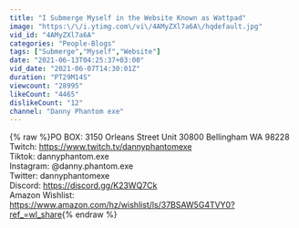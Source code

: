 ```yaml
---
title: "I Submerge Myself in the Website Known as Wattpad"
image: "https:\/\/i.ytimg.com\/vi\/4AMyZXl7a6A\/hqdefault.jpg"
vid_id: "4AMyZXl7a6A"
categories: "People-Blogs"
tags: ["Submerge","Myself","Website"]
date: "2021-06-13T04:25:37+03:00"
vid_date: "2021-06-07T14:30:01Z"
duration: "PT29M14S"
viewcount: "28995"
likeCount: "4465"
dislikeCount: "12"
channel: "Danny Phantom exe"
---
```

{% raw %}PO BOX: 3150 Orleans Street Unit 30800 Bellingham WA 98228<br />Twitch: <a rel="nofollow" target="blank" href="https://www.twitch.tv/dannyphantomexe">https://www.twitch.tv/dannyphantomexe</a><br />Tiktok: dannyphantom.exe<br />Instagram: @danny.phantom.exe<br />Twitter: dannyphantomexe<br />Discord: <a rel="nofollow" target="blank" href="https://discord.gg/K23WQ7Ck">https://discord.gg/K23WQ7Ck</a><br />Amazon Wishlist: <a rel="nofollow" target="blank" href="https://www.amazon.com/hz/wishlist/ls/37BSAW5G4TVY0?ref_=wl_share">https://www.amazon.com/hz/wishlist/ls/37BSAW5G4TVY0?ref_=wl_share</a>{% endraw %}
